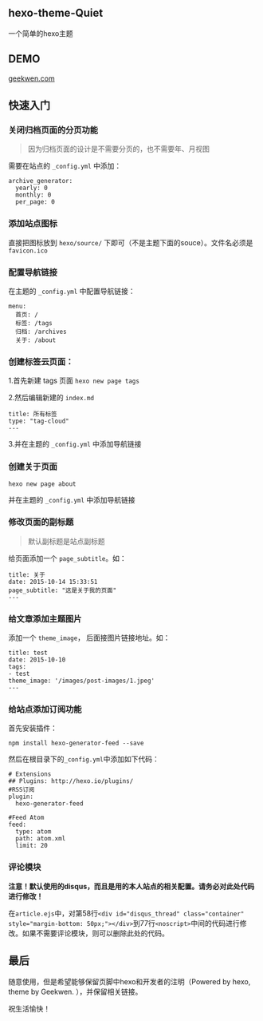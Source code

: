## hexo-theme-Quiet

一个简单的hexo主题

## DEMO

[geekwen.com](http://geekwen.com)

## 快速入门

### 关闭归档页面的分页功能

> 因为归档页面的设计是不需要分页的，也不需要年、月视图

需要在站点的 `_config.yml` 中添加：

```
archive_generator:
  yearly: 0
  monthly: 0
  per_page: 0
```

### 添加站点图标

直接把图标放到 ```hexo/source/``` 下即可（不是主题下面的souce）。文件名必须是 ```favicon.ico```

### 配置导航链接

在主题的 `_config.yml` 中配置导航链接：

```
menu:
  首页: /
  标签: /tags
  归档: /archives
  关于: /about
```

### 创建标签云页面：

1.首先新建 tags 页面
``` hexo new page tags ```

2.然后编辑新建的 ```index.md```
```
title: 所有标签
type: "tag-cloud"
---
```

3.并在主题的 ```_config.yml``` 中添加导航链接

### 创建关于页面

``` hexo new page about ```

并在主题的 ```_config.yml``` 中添加导航链接

### 修改页面的副标题

> 默认副标题是站点副标题

给页面添加一个 ```page_subtitle```。如：   

```
title: 关于
date: 2015-10-14 15:33:51
page_subtitle: "这是关于我的页面"
---
```

### 给文章添加主题图片

添加一个 ```theme_image```， 后面接图片链接地址。如：
```
title: test
date: 2015-10-10
tags:
- test
theme_image: '/images/post-images/1.jpeg'
---
```

### 给站点添加订阅功能

首先安装插件：

```npm install hexo-generator-feed --save```

然后在根目录下的```_config.yml```中添加如下代码：

```
# Extensions
## Plugins: http://hexo.io/plugins/
#RSS订阅
plugin:
  hexo-generator-feed

#Feed Atom
feed:
  type: atom
  path: atom.xml
  limit: 20
```

### 评论模块

**注意！默认使用的disqus，而且是用的本人站点的相关配置。请务必对此处代码进行修改！**

在`article.ejs`中，对第58行`<div id="disqus_thread" class="container" style="margin-bottom: 50px;"></div>`到77行`<noscript>`中间的代码进行修改。如果不需要评论模块，则可以删除此处的代码。

## 最后

随意使用，但是希望能够保留页脚中hexo和开发者的注明（Powered by hexo, theme by Geekwen. ），并保留相关链接。

祝生活愉快！
